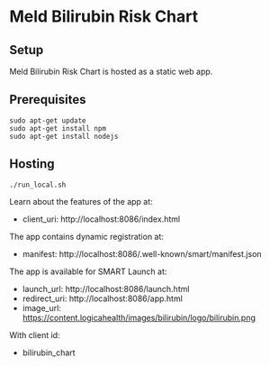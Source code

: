 # Meld Bilirubin Risk Chart

## Setup

Meld Bilirubin Risk Chart is hosted as a static web app.

## Prerequisites

````
sudo apt-get update
sudo apt-get install npm
sudo apt-get install nodejs
````

## Hosting

````
./run_local.sh
````
Learn about the features of the app at:

* client_uri: http://localhost:8086/index.html

The app contains dynamic registration at:

* manifest: http://localhost:8086/.well-known/smart/manifest.json

The app is available for SMART Launch at:

* launch_url: http://localhost:8086/launch.html
* redirect_uri: http://localhost:8086/app.html
* image_url: https://content.logicahealth/images/bilirubin/logo/bilirubin.png

With client id:

* bilirubin_chart
